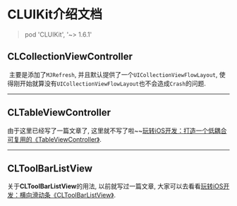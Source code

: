 # CLUIKit介绍文档

> pod 'CLUIKit', '~> 1.6.1'

## CLCollectionViewController


​	主要是添加了`MJRefresh`, 并且默认提供了一个`UICollectionViewFlowLayout`, 使得刚开始就算没有`UICollectionViewFlowLayout`也不会造成`Crash`的问题.

---

## CLTableViewController

由于这里已经写了一篇文章了, 这里就不写了啦~~[玩转iOS开发：打造一个低耦合可复用的《TableViewController》](https://cainrun.github.io/15009611814095.html).

---

## CLToolBarListView

关于**CLToolBarListView**的用法, 以前就写过一篇文章, 大家可以去看看[玩转iOS开发：横向滑动条《CLToolBarListView》](https://cainrun.github.io/14729678790305.html).
